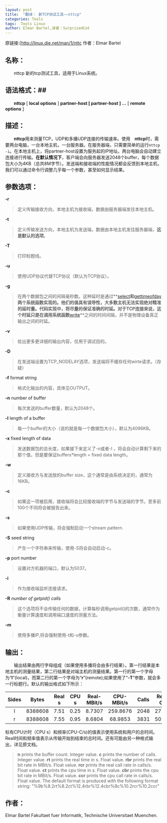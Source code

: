 ```yaml
---
layout: post
title:  "翻译： 新TCP测试工具——nttcp"
categories: Tools
tags:  Tools Linux
author: Elmar Bartel,译者：SurprisedCat
---
```


原链接:[http://linux.die.net/man/1/nttc 作者：Elmar Bartel

## 名称： ##

　　nttcp 新的tcp测试工具，适用于Linux系统。

## 语法格式：##

　　**nttcp** [ **local options** ] **partner-host [ partner-host ] ...** [ **remote options** ]

## 描述： ##

 　　**nttcp**用来测量TCP，UDP和多播UDP连接的传输速率。使用　**nttcp**时，需要两台电脑，一台本地主机，一台服务器。在服务器端，只需要简单的运行`nttcp -i`。在本地主机上，将partner-host设置为服务起的IP地址。两台电脑会自动建立连接进行传输。**在默认情况下**，客户端会向服务器发送2048个buffer，每个数据包大小为4KB（总共8M字节）。发送端和接收端的性能情况都会反馈到本地主机，我们可以通过命令行调整几乎每一个参数，甚至如何显示结果。

<!--excerpt_separator_here-->

## 参数选项： ##

**-r**

>定义传输接收方向，本地主机为接收端，数据由服务器端发往本地主机。

**-t**

>定义传输发送方向，本地主机为发送端，数据由本地主机发往服务器端，**这是默认的选项**。

**-T**

>打印标题线。

**-u**

>使用UDP协议代替TCP协议（默认为TCP协议）。

**-g**

>在两个数据包之间的间隔毫秒数。这种延时是通过**[select](http://linux.die.net/man/2/select)**和**[gettimeofday](http://linux.die.net/man/2/gettimeofday)**两个系统函数实现的。他们的值具有误导性，大多数主机无法实现绝对精准的延时量。代码实现中，将尽量的保证准确的时延。对于TCP连接来说，这个时延只是在调用系统函数**[write](http://linux.die.net/man/2/write)**之间的时间间隔，并不是物理设备真正输出之间的时延。

**-v**

>给出更多更详细的输出内容，仅用于调试目的。

**-D**

>在发送端设置为TCP_NODELAY选项，发送端将不缓存任何wirte请求。（存疑）

**-f** format string

>格式化输出的内容，具体见OUTPUT。

**-n** number of buffer

>每次发送的buffer数量，默认为2048个。

**-l** length of a buffer

>每一个buffer的大小（说的就是每一个数据包大小），默认为4096KB。

**-x** fixed length of data

> 发送数据包的总长度，如果接下来定义了-n或者-l ，将会自动计算剩下来的那个值，但是要保证buffers*length = fixed data length。

**-w**

>定义接收方与发送放的buffer size，这个通常是由系统决定的，通常为16KB。

**-c**

>如果这一项被启用，接收端将会比较接收端的字节与发送端的字节。至多前100个不同将会被报告出来。

**-s**

>如果使用UDP传输，将会强制启动一个stream pattern.

**-S** seed string 

>产生一个字符串来传输，使用-S将会自动启动-c。

**-p** port number

>设置对方机器的端口，默认为5037。

**-i**

>作为接收端监听连接请求。

**-R** *number of getpid() calls*

>这个选项将不会传输任何的数据，计算每秒调用getpid()的次数，通常作为衡量计算速度和调用端口速度的测量方法。

**-m** 

>使用多播IP,将会强制使用-t和-u参数。

## 输出： ##
　　输出结果由两行字母组成（如果使用多播将会由多行结果）。第一行结果是本地主机的测量结果，第二行结果是对端主机的测量结果。第一行的第一个字母为“**l**”(local)，而第二行的第一个字母为“**r**”(remote);如果使用了“**-T**”参数，就会多一行标题行。默认的输出格式如下所示：

|Sides| Bytes | Real s | CPU s | Real-MBit/s |  CPU-MBit/s | Calls | Real-C/s |  CPU-C/s |
|:------:|:--------:|:----------:|:----------:|:----------------:|:----------------:|:------:|:------------:|:------------:|
| l | 8388608 | 7.51 | 0.25 | 8.7307 | 259.8676 | 2048 | 272.83 | 8120.86 |
| r | 8388608 | 7.55 | 0.95 | 8.6804 | 68.9853| 3831 | 507.42 | 4032.63 |

标有CPU计时（CPU s）和频率(CPU-C/s)的值表示使用系统和用户的总时间。Real时间和频率值表示从传输开始到结束的总时间。还有可能由另一种格式输出，详见原文档。

>**n** prints the buffer count. Integer value.
**c** prints the number of calls. Integer value.
**rt** prints the real time in s. Float value.
**rbr** prints the real bit rate in MBit/s. Float value.
**rcr** prints the real call rate in calls/s. Float value.
**ct** prints the cpu time in s. Float value.
**cbr** prints the cpu bit rate in MBit/s. Float value.
**ccr** prints the cpu call rate in calls/s. Float value.
The default format is produced with the following format string:
"%9b%8.2rt%8.2ct%12.4rbr%12.4cbr%8c%10.2rcr%10.2ccr"

## 作者： ##

Elmar Bartel
Fakultaet fuer Informatik,
Technische Universitaet Muenchen.
